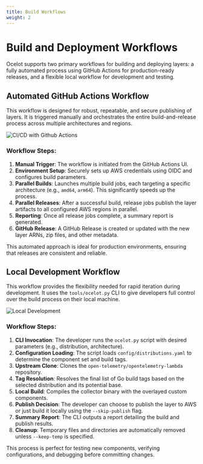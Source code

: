 ```yaml
---
title: Build Workflows
weight: 2
---
```


# Build and Deployment Workflows

Ocelot supports two primary workflows for building and deploying layers: a fully automated process using GitHub Actions for production-ready releases, and a flexible local workflow for development and testing.

## Automated GitHub Actions Workflow

This workflow is designed for robust, repeatable, and secure publishing of layers. It is triggered manually and orchestrates the entire build-and-release process across multiple architectures and regions.

![CI/CD with Github Actions](https://github.com/user-attachments/assets/3d45467a-34b4-4929-9e30-9a2a309586c8)

### Workflow Steps:

1.  **Manual Trigger**: The workflow is initiated from the GitHub Actions UI.
2.  **Environment Setup**: Securely sets up AWS credentials using OIDC and configures build parameters.
3.  **Parallel Builds**: Launches multiple build jobs, each targeting a specific architecture (e.g., `amd64`, `arm64`). This significantly speeds up the process.
4.  **Parallel Releases**: After a successful build, release jobs publish the layer artifacts to all configured AWS regions in parallel.
5.  **Reporting**: Once all release jobs complete, a summary report is generated.
6.  **GitHub Release**: A GitHub Release is created or updated with the new layer ARNs, zip files, and other metadata.

This automated approach is ideal for production environments, ensuring that releases are consistent and reliable.

## Local Development Workflow

This workflow provides the flexibility needed for rapid iteration during development. It uses the `tools/ocelot.py` CLI to give developers full control over the build process on their local machine.

![Local Development](https://github.com/user-attachments/assets/1a824d39-2fcf-4bf7-9223-b706ba2502d9)

### Workflow Steps:

1.  **CLI Invocation**: The developer runs the `ocelot.py` script with desired parameters (e.g., distribution, architecture).
2.  **Configuration Loading**: The script loads `config/distributions.yaml` to determine the component set and build tags.
3.  **Upstream Clone**: Clones the `open-telemetry/opentelemetry-lambda` repository.
4.  **Tag Resolution**: Resolves the final list of Go build tags based on the selected distribution and its potential base.
5.  **Local Build**: Compiles the collector binary with the overlayed custom components.
6.  **Publish Decision**: The developer can choose to publish the layer to AWS or just build it locally using the `--skip-publish` flag.
7.  **Summary Report**: The CLI outputs a report detailing the build and publish results.
8.  **Cleanup**: Temporary files and directories are automatically removed unless `--keep-temp` is specified.

This process is perfect for testing new components, verifying configurations, and debugging before committing changes. 